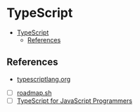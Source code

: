 # TypeScript

- [TypeScript](#typescript)
  - [References](#references)

## References

- [typescriptlang.org](https://www.typescriptlang.org/)
- [ ] [roadmap.sh](https://roadmap.sh/typescript)
- [ ] [TypeScript for JavaScript Programmers](https://www.typescriptlang.org/docs/handbook/typescript-in-5-minutes.html)
